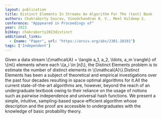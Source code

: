 ```yaml
---
layout: publication
title: Distinct Elements In Streams An Algorithm For The (text) Book
authors: Chakraborty Sourav, Vinodchandran N. V., Meel Kuldeep S.
conference: "Apppeared in Proceedings of"
year: 2023
bibkey: chakraborty2023distinct
additional_links:
  - {name: "Paper", url: "https://arxiv.org/abs/2301.10191"}
tags: ['Independent']
---
```

Given a data stream \\{\mathcal\{A\} = \langle a_1, a_2, \ldots, a_m \rangle\\} of
\\{m\\} elements where each \\{a_i \in [n]\\}, the Distinct Elements problem is to
estimate the number of distinct elements in \\{\mathcal\{A\}\\}.Distinct Elements has
been a subject of theoretical and empirical investigations over the past four
decades resulting in space optimal algorithms for it.All the current
state-of-the-art algorithms are, however, beyond the reach of an undergraduate
textbook owing to their reliance on the usage of notions such as pairwise
independence and universal hash functions. We present a simple, intuitive,
sampling-based space-efficient algorithm whose description and the proof are
accessible to undergraduates with the knowledge of basic probability theory.

